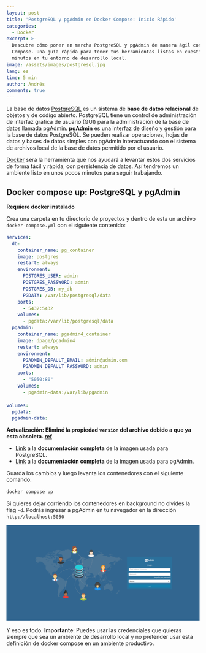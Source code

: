 ```yaml
---
layout: post
title: 'PostgreSQL y pgAdmin en Docker Compose: Inicio Rápido'
categories:
  - Docker
excerpt: >-
  Descubre cómo poner en marcha PostgreSQL y pgAdmin de manera ágil con Docker
  Compose. Una guía rápida para tener tus herramientas listas en cuestión de
  minutos en tu entorno de desarrollo local.
image: /assets/images/postgresql.jpg
lang: es
time: 5 min
author: Andrés
comments: true
---
```

La base de datos [PostgreSQL](https://www.postgresql.org/) es un sistema de **base de datos relacional** de objetos y de código abierto. PostgreSQL tiene un control de administración de interfaz gráfica de usuario (GUI) para la administración de la base de datos llamada [pgAdmin](https://www.pgadmin.org/). **pgAdmin** es una interfaz de diseño y gestión para la base de datos PostgreSQL. Se pueden realizar operaciones, hojas de datos y bases de datos simples con pgAdmin interactuando con el sistema de archivos local de la base de datos permitido por el usuario.

[Docker](https://www.docker.com) será la herramienta que nos ayudará a levantar estos dos servicios de forma fácil y rápida, con persistencia de datos. Así tendremos un ambiente listo en unos pocos minutos para seguir trabajando.

## Docker compose up: PostgreSQL y pgAdmin

**Requiere docker instalado**

Crea una carpeta en tu directorio de proyectos y dentro de esta un archivo `docker-compose.yml` con el siguiente contenido:

```yml
services:
  db:
    container_name: pg_container
    image: postgres
    restart: always
    environment:
      POSTGRES_USER: admin
      POSTGRES_PASSWORD: admin
      POSTGRES_DB: my_db
      PGDATA: /var/lib/postgresql/data
    ports:
      - 5432:5432
    volumes:
      - pgdata:/var/lib/postgresql/data
  pgadmin:
    container_name: pgadmin4_container
    image: dpage/pgadmin4
    restart: always
    environment:
      PGADMIN_DEFAULT_EMAIL: admin@admin.com
      PGADMIN_DEFAULT_PASSWORD: admin
    ports:
      - "5050:80"
    volumes:
      - pgadmin-data:/var/lib/pgadmin

volumes:
  pgdata:
  pgadmin-data:
```

**Actualización: Eliminé la propiedad `version` del archivo debido a que ya esta obsoleta. [ref](https://github.com/compose-spec/compose-spec/blob/master/spec.md#version-top-level-element-obsolete)**

- [Link](https://hub.docker.com/_/postgres/) a la **documentación completa** de la imagen usada para PostgreSQL.
- [Link](https://hub.docker.com/r/dpage/pgadmin4/) a la **documentación completa** de la imagen usada para pgAdmin.

Guarda los cambios y luego levanta los contenedores con el siguiente comando:

```bash
docker compose up
```

Si quieres dejar corriendo los contenedores en background no olvides la flag `-d`. Podrás ingresar a pgAdmin en tu navegador en la dirección `http://localhost:5050`

![página principal de pgAdmin](/assets/images/pgadmin.png)

Y eso es todo. **Importante**: Puedes usar las credenciales que quieras siempre que sea un ambiente de desarrollo local y no pretender usar esta definición de docker compose en un ambiente productivo.

